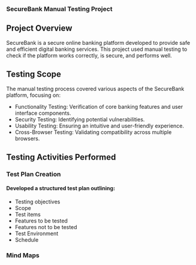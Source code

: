 ### **SecureBank Manual Testing Project**
## Project Overview
SecureBank is a secure online banking platform developed to provide safe and efficient digital banking services. This project used manual testing to check if the platform works correctly, is secure, and performs well.
## Testing Scope
The manual testing process covered various aspects of the SecureBank platform, focusing on:
- Functionality Testing: Verification of core banking features and user interface components.
- Security Testing: Identifying potential vulnerabilities.
- Usability Testing: Ensuring an intuitive and user-friendly experience.
- Cross-Browser Testing: Validating compatibility across multiple browsers.
## Testing Activities Performed
### Test Plan Creation
#### Developed a structured test plan outlining:
- Testing objectives
- Scope
- Test items
- Features to be tested
- Features not to be tested
- Test Environment
- Schedule
### Mind Maps
